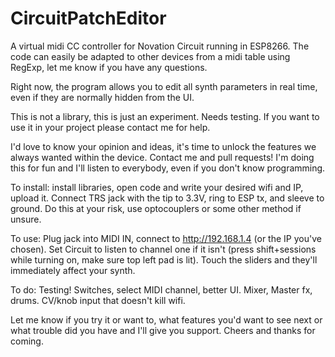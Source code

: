# CircuitPatchEditor
A virtual midi CC controller for Novation Circuit running in ESP8266.
The code can easily be adapted to other devices from a midi table using RegExp, let me know if you have any questions.

Right now, the program allows you to edit all synth parameters in real time, even if they are normally hidden from the UI.

This is not a library, this is just an experiment. Needs testing. If you want to use it in your project please contact me for help.

I'd love to know your opinion and ideas, it's time to unlock the features we always wanted within the device. Contact me and pull requests! I'm doing this for fun and I'll listen to everybody, even if you don't know programming.

To install: 
install libraries, open code and write your desired wifi and IP, upload it. Connect TRS jack with the tip to 3.3V, ring to ESP tx, and sleeve to ground. Do this at your risk, use optocouplers or some other method if unsure.

To use: 
Plug jack into MIDI IN, connect to http://192.168.1.4 (or the IP you've chosen). Set Circuit to listen to channel one if it isn't (press shift+sessions while turning on, make sure top left pad is lit). Touch the sliders and they'll immediately affect your synth.

To do:
Testing! Switches, select MIDI channel, better UI. Mixer, Master fx, drums. CV/knob input that doesn't kill wifi.

Let me know if you try it or want to, what features you'd want to see next or what trouble did you have and I'll give you support. Cheers and thanks for coming.
